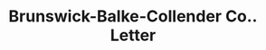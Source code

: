---
doi: 10.7916/D87H2WQ9
date_other: '1918'
date_other_textual: '1918'
form: correspondence
genre:
- Letters (correspondence)
name:
- Brunswick-Balke-Collender Co.
object_in_context_url: https://biggert.cul.columbia.edu/items/view/ave_biggert_01605
subject_hierarchical_geographic:
- Milwaukee, Wisconsin, United States
subject_name:
- Brunswick-Balke-Collender Co.
title: Brunswick-Balke-Collender Co.. Letter
sort_title: Brunswick-Balke-Collender Co.. Letter
call_number: ave_biggert_01605
coordinates:
- 43.05,-87.95
pid: ave_biggert_01605
identifiers: ave_biggert_01605
thumbnail: https://derivativo-3.library.columbia.edu/iiif/2/ldpd:343968/full/!256,256/0/native.jpg
permalink: /biggert/ave_biggert_01605/
layout: iiif-image-page
---